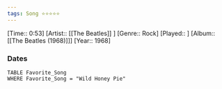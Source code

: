 ```yaml
---
tags: Song ⭐⭐⭐⭐⭐ 
---
```

[Time:: 0:53]
[Artist:: [[The Beatles]] ]
[Genre:: Rock]
[Played:: ]
[Album:: [[The Beatles (1968)]]]
[Year:: 1968]
### Dates
````dataview
TABLE Favorite_Song
WHERE Favorite_Song = "Wild Honey Pie"
````